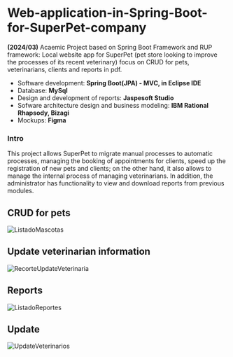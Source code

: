 # Web-application-in-Spring-Boot-for-SuperPet-company

**(2024/03)** Acaemic Project based on Spring Boot Framework and RUP framework: Local website app for SuperPet (pet store looking to improve the processes of its recent veterinary) focus on CRUD for pets, veterinarians, clients and reports in pdf.

- Software development: **Spring Boot(JPA) - MVC, in Eclipse IDE**
- Database: **MySql**
- Design and development of reports: **Jaspesoft Studio**
- Sofware architecture design and business modeling: **IBM Rational Rhapsody, Bizagi**
- Mockups: **Figma**

### Intro
This project allows SuperPet to migrate manual processes to automatic processes, managing the booking of appointments for clients, speed up the registration of new pets and clients; on the other hand, it also allows to manage the internal process of managing veterinarians. In addition, the administrator has functionality to view and download reports from previous modules.

## CRUD for pets
![ListadoMascotas](https://github.com/AmpueroDiego/Web-Application-in-Spring-Boot-for-SuperPet-Company/assets/163020350/fd809fda-a6cf-410f-9302-46d8c28b5686)

## Update veterinarian information
![RecorteUpdateVeterinaria](https://github.com/AmpueroDiego/Web-Application-in-Spring-Boot-for-SuperPet-Company/assets/163020350/531eb8b6-0f9d-4975-b438-286539c67309)

## Reports
![ListadoReportes](https://github.com/AmpueroDiego/Web-Application-in-Spring-Boot-for-SuperPet-Company/assets/163020350/55dbf156-57d2-46e9-9d4b-f998400c9f4f)

## Update
![UpdateVeterinarios](https://github.com/AmpueroDiego/Web-Application-in-Spring-Boot-for-SuperPet-Company/assets/163020350/f76c702c-c958-43c5-95d5-6d8b6af8f64c)

